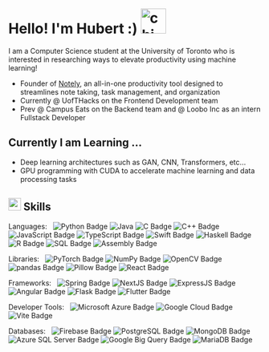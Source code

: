 <h1 align="left">
  <b>Hello! I'm Hubert :) </b>
  <img alt="chimken" src="https://user-images.githubusercontent.com/74038190/216121986-1a506a75-2381-41c2-baff-eeab94bcec74.png" width='50'>
</h1>
<p>I am a Computer Science student at the University of Toronto who is interested in researching ways to elevate productivity using machine learning!</p>
<ul>
  <li>Founder of <a href="https://github.com/Project-Notely" target="_blank">Notely</a>, an all-in-one productivity tool designed to streamlines note taking, task management, and organization</li>
  <li>Currently @ UofTHacks on the Frontend Development team</li>
  <li>Prev @ Campus Eats on the Backend team and @ Loobo Inc as an intern Fullstack Developer</li>
</ul>

## **Currently I am Learning ...**

- Deep learning architectures such as GAN, CNN, Transformers, etc...
- GPU programming with CUDA to accelerate machine learning and data processing tasks

## <img src="https://media2.giphy.com/media/QssGEmpkyEOhBCb7e1/giphy.gif?cid=ecf05e47a0n3gi1bfqntqmob8g9aid1oyj2wr3ds3mg700bl&rid=giphy.gif" width ="25"><b> Skills</b>
Languages: &nbsp;
![Python Badge](https://img.shields.io/badge/Python-333333?logo=python&logoColor=&style=flat-square)
![Java](https://img.shields.io/badge/Java-333333?logo=java&logoColor=&style=flat-square)
![C Badge](https://img.shields.io/badge/C-333333?logo=c&logoColor=&style=flat-square)
![C++ Badge](https://img.shields.io/badge/C%2B%2B-333333?logo=cplusplus&logoColor=&style=flat-square)
![JavaScript Badge](https://img.shields.io/badge/JavaScript-333333?logo=javascript&logoColor=&style=flat-square)
![TypeScript Badge](https://img.shields.io/badge/TypeScript-333333?logo=typescript&logoColor=&style=flat-square)
![Swift Badge](https://img.shields.io/badge/Swift-333333?logo=swift&logoColor=&style=flat-square)
![Haskell Badge](https://img.shields.io/badge/Haskell-333333?logo=haskell&logoColor=&style=flat-square)
![R Badge](https://img.shields.io/badge/R-333333?logo=r&logoColor=&style=flat-square)
![SQL Badge](https://img.shields.io/badge/SQL-333333?logo=sql&logoColor=&style=flat-square)
![Assembly Badge](https://img.shields.io/badge/Assembly-333333?logo=sql&logoColor=&style=flat-square)

Libraries: &nbsp;
![PyTorch Badge](https://img.shields.io/badge/PyTorch-333333?logo=pytorch&logoColor=&style=flat-square)
![NumPy Badge](https://img.shields.io/badge/NumPy-333333?logo=numpy&logoColor=&style=flat-square)
![OpenCV Badge](https://img.shields.io/badge/OpenCV-333333?logo=opencv&logoColor=&style=flat-square)
![pandas Badge](https://img.shields.io/badge/Pandas-333333?logo=pandas&logoColor=&style=flat-square)
![Pillow Badge](https://img.shields.io/badge/Pillow-333333?logo=pillow&logoColor=&style=flat-square)
![React Badge](https://img.shields.io/badge/React-333333?logo=react&logoColor=&style=flat-square)

Frameworks: &nbsp;
![Spring Badge](https://img.shields.io/badge/Spring-333333?logo=spring&logoColor=&style=flat-square)
![NextJS Badge](https://img.shields.io/badge/NextJS-333333?logo=next.js&logoColor=&style=flat-square)
![ExpressJS Badge](https://img.shields.io/badge/ExpressJS-333333?logo=express&logoColor=&style=flat-square)
![Angular Badge](https://img.shields.io/badge/Angular-333333?logo=angular&logoColor=&style=flat-square)
![Flask Badge](https://img.shields.io/badge/Flask-333333?logo=flask&logoColor=&style=flat-square)
![Flutter Badge](https://img.shields.io/badge/Flutter-333333?logo=flutter&logoColor=&style=flat-square)

Developer Tools: &nbsp;
![Microsoft Azure Badge](https://img.shields.io/badge/Microsoft%20Azure-333333?logo=microsoftazure&logoColor=&style=flat-square)
![Google Cloud Badge](https://img.shields.io/badge/GCP-333333?logo=googlecloud&logoColor=&style=flat-square)
![Vite Badge](https://img.shields.io/badge/Vite-333333?logo=vite&logoColor=&style=flat-square)

Databases: &nbsp;
![Firebase Badge](https://img.shields.io/badge/Firebase-333333?logo=firebase&logoColor=&style=flat-square)
![PostgreSQL Badge](https://img.shields.io/badge/PostreSQL-333333?logo=postgresql&logoColor=&style=flat-square)
![MongoDB Badge](https://img.shields.io/badge/MongoDB-333333?logo=mongodb&logoColor=&style=flat-square)
![Azure SQL Server Badge](https://img.shields.io/badge/Azure%20SQL%20Server-333333?logo=azuresqlserver&logoColor=&style=flat-square)
![Google Big Query Badge](https://img.shields.io/badge/Google%20BigQuery-333333?logo=googlebigquery&logoColor=&style=flat-square)
![MariaDB Badge](https://img.shields.io/badge/MariaDB-333333?logo=mariadb&logoColor=&style=flat-square)
